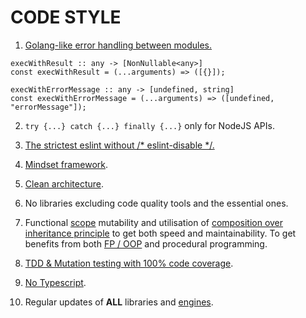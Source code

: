 # CODE STYLE

1. [Golang-like error handling between modules.](https://go.dev/blog/error-handling-and-go)
```
execWithResult :: any -> [NonNullable<any>]
const execWithResult = (...arguments) => ([{}]);

execWithErrorMessage :: any -> [undefined, string]
const execWithErrorMessage = (...arguments) => ([undefined, "errorMessage"]);
```

2. `try {...} catch {...} finally {...}` only for NodeJS APIs.

3. [The strictest eslint without /\* eslint-disable \*/.](https://github.com/gajus/eslint-config-canonical)

4. [Mindset framework](https://www.aolenev.me/blog/mindset-framework.html).

5. [Clean architecture](https://blog.cleancoder.com/uncle-bob/2012/08/13/the-clean-architecture.html).

6. No libraries excluding code quality tools and the essential ones.

7. Functional [scope](https://developer.mozilla.org/en-US/docs/Glossary/Scope) mutability and utilisation of [composition over inheritance principle](https://en.wikipedia.org/wiki/Composition_over_inheritance) to get both speed and maintainability. To get benefits from both [FP / OOP](https://blog.cleancoder.com/uncle-bob/2018/04/13/FPvsOO.html) and procedural programming.

8. [TDD & Mutation testing with 100% code coverage](https://blog.cleancoder.com/uncle-bob/2017/03/03/TDD-Harms-Architecture.html).

9. [No Typescript](https://youtu.be/H9-F8uhKMRk?t=250).

10. Regular updates of **ALL** libraries and [engines](https://docs.npmjs.com/cli/v8/configuring-npm/package-json#engines).
